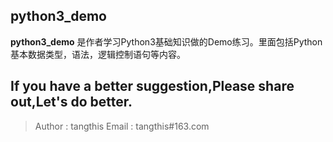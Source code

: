 python3_demo
------

**python3_demo** 是作者学习Python3基础知识做的Demo练习。里面包括Python基本数据类型，语法，逻辑控制语句等内容。

## If you have a better suggestion,Please share out,Let's do better.
> Author : tangthis
> Email : tangthis#163.com

